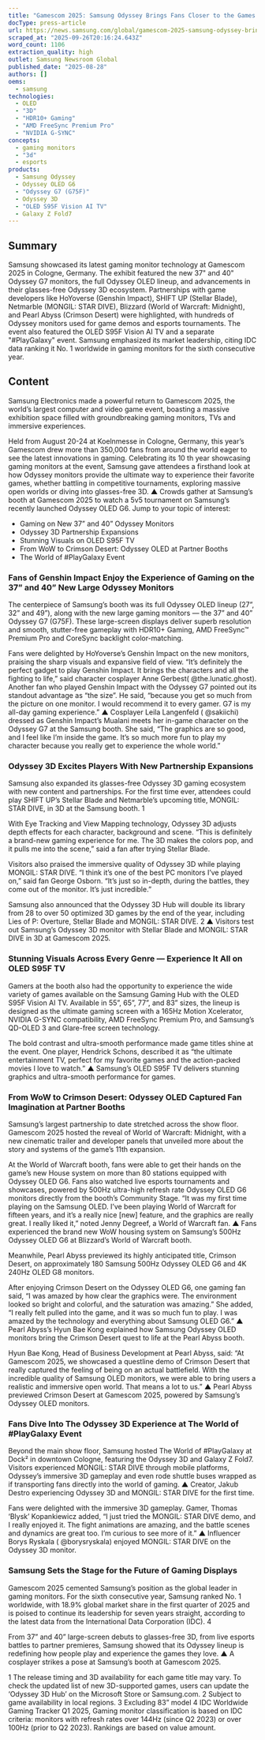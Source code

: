 ```yaml
---
title: "Gamescom 2025: Samsung Odyssey Brings Fans Closer to the Games They Love"
docType: press-article
url: https://news.samsung.com/global/gamescom-2025-samsung-odyssey-brings-fans-closer-to-the-games-they-love
scraped_at: "2025-09-26T20:16:24.643Z"
word_count: 1106
extraction_quality: high
outlet: Samsung Newsroom Global
published_date: "2025-08-28"
authors: []
oems:
  - samsung
technologies:
  - OLED
  - "3D"
  - "HDR10+ Gaming"
  - "AMD FreeSync Premium Pro"
  - "NVIDIA G-SYNC"
concepts:
  - gaming monitors
  - "3d"
  - esports
products:
  - Samsung Odyssey
  - Odyssey OLED G6
  - "Odyssey G7 (G75F)"
  - Odyssey 3D
  - "OLED S95F Vision AI TV"
  - Galaxy Z Fold7
---
```


## Summary

Samsung showcased its latest gaming monitor technology at Gamescom 2025 in Cologne, Germany. The exhibit featured the new 37" and 40" Odyssey G7 monitors, the full Odyssey OLED lineup, and advancements in their glasses-free Odyssey 3D ecosystem. Partnerships with game developers like HoYoverse (Genshin Impact), SHIFT UP (Stellar Blade), Netmarble (MONGIL: STAR DIVE), Blizzard (World of Warcraft: Midnight), and Pearl Abyss (Crimson Desert) were highlighted, with hundreds of Odyssey monitors used for game demos and esports tournaments. The event also featured the OLED S95F Vision AI TV and a separate "#PlayGalaxy" event. Samsung emphasized its market leadership, citing IDC data ranking it No. 1 worldwide in gaming monitors for the sixth consecutive year.

## Content

Samsung Electronics made a powerful return to Gamescom 2025, the world’s largest computer and video game event, boasting a massive exhibition space filled with groundbreaking gaming monitors, TVs and immersive experiences.

Held from August 20-24 at Koelnmesse in Cologne, Germany, this year’s Gamescom drew more than 350,000 fans from around the world eager to see the latest innovations in gaming. Celebrating its 10 th year showcasing gaming monitors at the event, Samsung gave attendees a firsthand look at how Odyssey monitors provide the ultimate way to experience their favorite games, whether battling in competitive tournaments, exploring massive open worlds or diving into glasses-free 3D.
▲ Crowds gather at Samsung’s booth at Gamescom 2025 to watch a 5v5 tournament on Samsung’s recently launched Odyssey OLED G6.
Jump to your topic of interest:

- Gaming on New 37” and 40” Odyssey Monitors
- Odyssey 3D Partnership Expansions
- Stunning Visuals on OLED S95F TV
- From WoW to Crimson Desert: Odyssey OLED at Partner Booths
- The World of #PlayGalaxy Event

### Fans of Genshin Impact Enjoy the Experience of Gaming on the 37” and 40” New Large Odyssey Monitors

The centerpiece of Samsung’s booth was its full Odyssey OLED lineup (27”, 32” and 49”), along with the new large gaming monitors — the 37” and 40” Odyssey G7 (G75F). These large-screen displays deliver superb resolution and smooth, stutter-free gameplay with HDR10+ Gaming, AMD FreeSync™ Premium Pro and CoreSync backlight color-matching.

Fans were delighted by HoYoverse’s Genshin Impact on the new monitors, praising the sharp visuals and expansive field of view. “It’s definitely the perfect gadget to play Genshin Impact. It brings the characters and all the fighting to life,” said character cosplayer Anne Gerbest( @the.lunatic.ghost). Another fan who played Genshin Impact with the Odyssey G7 pointed out its standout advantage as “the size”. He said, “because you get so much from the picture on one monitor. I would recommend it to every gamer. G7 is my all-day gaming experience.”
▲ Cosplayer Leila Langenfeld ( @sakiichi) dressed as Genshin Impact’s Mualani meets her in-game character on the Odyssey G7 at the Samsung booth. She said, “The graphics are so good, and I feel like I’m inside the game. It’s so much more fun to play my character because you really get to experience the whole world.”

### Odyssey 3D Excites Players With New Partnership Expansions

Samsung also expanded its glasses-free Odyssey 3D gaming ecosystem with new content and partnerships. For the first time ever, attendees could play SHIFT UP’s Stellar Blade and Netmarble’s upcoming title, MONGIL: STAR DIVE, in 3D at the Samsung booth. 1

With Eye Tracking and View Mapping technology, Odyssey 3D adjusts depth effects for each character, background and scene. “This is definitely a brand-new gaming experience for me. The 3D makes the colors pop, and it pulls me into the scene,” said a fan after trying Stellar Blade.

Visitors also praised the immersive quality of Odyssey 3D while playing MONGIL: STAR DIVE. “I think it’s one of the best PC monitors I’ve played on,” said fan George Osborn. “It’s just so in-depth, during the battles, they come out of the monitor. It’s just incredible.”

Samsung also announced that the Odyssey 3D Hub will double its library from 28 to over 50 optimized 3D games by the end of the year, including Lies of P: Overture, Stellar Blade and MONGIL: STAR DIVE. 2
▲ Visitors test out Samsung’s Odyssey 3D monitor with Stellar Blade and MONGIL: STAR DIVE in 3D at Gamescom 2025.

### Stunning Visuals Across Every Genre — Experience It All on OLED S95F TV

Gamers at the booth also had the opportunity to experience the wide variety of games available on the Samsung Gaming Hub with the OLED S95F Vision AI TV. Available in 55”, 65”, 77”, and 83” sizes, the lineup is designed as the ultimate gaming screen with a 165Hz Motion Xcelerator, NVIDIA G-SYNC compatibility, AMD FreeSync Premium Pro, and Samsung’s QD-OLED 3 and Glare-free screen technology.

The bold contrast and ultra-smooth performance made game titles shine at the event. One player, Hendrick Schons, described it as “the ultimate entertainment TV, perfect for my favorite games and the action-packed movies I love to watch.”
▲ Samsung’s OLED S95F TV delivers stunning graphics and ultra-smooth performance for games.

### From WoW to Crimson Desert: Odyssey OLED Captured Fan Imagination at Partner Booths

Samsung’s largest partnership to date stretched across the show floor. Gamescom 2025 hosted the reveal of World of Warcraft: Midnight, with a new cinematic trailer and developer panels that unveiled more about the story and systems of the game’s 11th expansion.

At the World of Warcraft booth, fans were able to get their hands on the game’s new House system on more than 80 stations equipped with Odyssey OLED G6. Fans also watched live esports tournaments and showcases, powered by 500Hz ultra-high refresh rate Odyssey OLED G6 monitors directly from the booth’s Community Stage. “It was my first time playing on the Samsung OLED. I’ve been playing World of Warcraft for fifteen years, and it’s a really nice [new] feature, and the graphics are really great. I really liked it,” noted Jenny Degreef, a World of Warcraft fan.
▲ Fans experienced the brand new WoW housing system on Samsung’s 500Hz Odyssey OLED G6 at Blizzard’s World of Warcraft booth.

Meanwhile, Pearl Abyss previewed its highly anticipated title, Crimson Desert, on approximately 180 Samsung 500Hz Odyssey OLED G6 and 4K 240Hz OLED G8 monitors.

After enjoying Crimson Desert on the Odyssey OLED G6, one gaming fan said, “I was amazed by how clear the graphics were. The environment looked so bright and colorful, and the saturation was amazing.” She added, “I really felt pulled into the game, and it was so much fun to play. I was amazed by the technology and everything about Samsung OLED G6.”
▲ Pearl Abyss’s Hyun Bae Kong explained how Samsung Odyssey OLED monitors bring the Crimson Desert quest to life at the Pearl Abyss booth.

Hyun Bae Kong, Head of Business Development at Pearl Abyss, said: “At Gamescom 2025, we showcased a questline demo of Crimson Desert that really captured the feeling of being on an actual battlefield. With the incredible quality of Samsung OLED monitors, we were able to bring users a realistic and immersive open world. That means a lot to us.”
▲ Pearl Abyss previewed Crimson Desert at Gamescom 2025, powered by Samsung’s Odyssey OLED monitors.

### Fans Dive Into The Odyssey 3D Experience at The World of #PlayGalaxy Event

Beyond the main show floor, Samsung hosted The World of #PlayGalaxy at Dock² in downtown Cologne, featuring the Odyssey 3D and Galaxy Z Fold7. Visitors experienced MONGIL: STAR DIVE through mobile platforms, Odyssey’s immersive 3D gameplay and even rode shuttle buses wrapped as if transporting fans directly into the world of gaming.
▲ Creator, Jakub Destro experiencing Odyssey 3D and MONGIL: STAR DIVE for the first time.

Fans were delighted with the immersive 3D gameplay. Gamer, Thomas ‘Blysk’ Kopankiewicz added, “I just tried the MONGIL: STAR DIVE demo, and I really enjoyed it. The fight animations are amazing, and the battle scenes and dynamics are great too. I’m curious to see more of it.”
▲ Influencer Borys Ryskala ( @borysryskala) enjoyed MONGIL: STAR DIVE on the Odyssey 3D monitor.

### Samsung Sets the Stage for the Future of Gaming Displays

Gamescom 2025 cemented Samsung’s position as the global leader in gaming monitors. For the sixth consecutive year, Samsung ranked No. 1 worldwide, with 18.9% global market share in the first quarter of 2025 and is poised to continue its leadership for seven years straight, according to the latest data from the International Data Corporation (IDC). 4

From 37” and 40” large-screen debuts to glasses-free 3D, from live esports battles to partner premieres, Samsung showed that its Odyssey lineup is redefining how people play and experience the games they love.
▲ A cosplayer strikes a pose at Samsung’s booth at Gamescom 2025.

1 The release timing and 3D availability for each game title may vary. To check the updated list of new 3D-supported games, users can update the ‘Odyssey 3D Hub’ on the Microsoft Store or Samsung.com.
2 Subject to game availability in local regions.
3 Excluding 83” model
4 IDC Worldwide Gaming Tracker Q1 2025, Gaming monitor classification is based on IDC criteria: monitors with refresh rates over 144Hz (since Q2 2023) or over 100Hz (prior to Q2 2023). Rankings are based on value amount.
